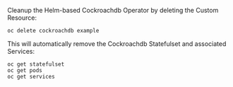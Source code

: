 Cleanup the Helm-based Cockroachdb Operator by deleting the Custom Resource:

```
oc delete cockroachdb example
```

This will automatically remove the Cockroachdb Statefulset and associated Services:

```
oc get statefulset
oc get pods
oc get services
```